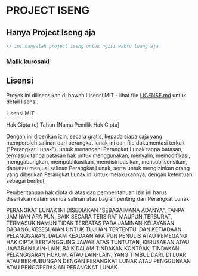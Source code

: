 # PROJECT ISENG

## Hanya Project Iseng aja

```js
// ini hanyalah project iseng untuk ngisi waktu luang aja
```

### Malik kurosaki

## Lisensi

Proyek ini dilisensikan di bawah Lisensi MIT - lihat file [LICENSE.md](LICENSE.md) untuk detail lisensi.

Lisensi MIT

Hak Cipta (c) Tahun [Nama Pemilik Hak Cipta]

Dengan ini diberikan izin, secara gratis, kepada siapa saja yang memperoleh salinan dari perangkat lunak ini dan file dokumentasi terkait ("Perangkat Lunak"), untuk menangani Perangkat Lunak tanpa batasan, termasuk tanpa batasan hak untuk menggunakan, menyalin, memodifikasi, menggabungkan, mempublikasikan, mendistribusikan, mensublisensikan, dan/atau menjual salinan Perangkat Lunak, serta untuk mengizinkan orang yang diberikan Perangkat Lunak ini untuk melakukannya, dengan ketentuan sebagai berikut:

Pemberitahuan hak cipta di atas dan pemberitahuan izin ini harus disertakan dalam semua salinan atau bagian penting dari Perangkat Lunak.

PERANGKAT LUNAK INI DISEDIAKAN "SEBAGAIMANA ADANYA", TANPA JAMINAN APA PUN, BAIK SECARA TERSIRAT MAUPUN TERSURAT, TERMASUK NAMUN TIDAK TERBATAS PADA JAMINAN KELAYAKAN DAGANG, KESESUAIAN UNTUK TUJUAN TERTENTU, DAN KETIADAAN PELANGGARAN. DALAM KEADAAN APA PUN PENULIS ATAU PEMEGANG HAK CIPTA BERTANGGUNG JAWAB ATAS TUNTUTAN, KERUSAKAN ATAU JAWABAN LAIN-LAIN, BAIK DALAM TINDAKAN KONTRAK, TINDAKAN PELANGGARAN HUKUM, ATAU LAIN-LAIN, YANG TIMBUL DARI, DI LUAR ATAU BERHUBUNGAN DENGAN PERANGKAT LUNAK ATAU PENGGUNAAN ATAU PENGOPERASIAN PERANGKAT LUNAK.
